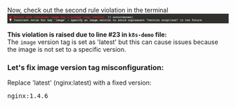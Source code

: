 
Now, check out the second rule violation in the terminal  
![rule-2](./assets/rule-2.png)

__This violation is raised due to line #23 in `k8s-demo` file:__  
The `image` version tag is set as 'latest' but this can cause issues because the image is not set to a specific version.

### Let's fix image version tag misconfiguration:
Replace 'latest' (nginx:latest) with a fixed version:  
<pre class="file" data-filename=".datree/k8s-demo.yaml" data-target="insert"  data-marker="nginx:latest">nginx:1.4.6</pre>
